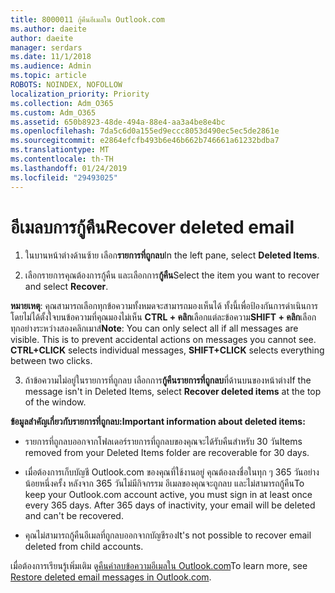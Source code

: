 ```yaml
---
title: 8000011 กู้คืนอีเมลใน Outlook.com
ms.author: daeite
author: daeite
manager: serdars
ms.date: 11/1/2018
ms.audience: Admin
ms.topic: article
ROBOTS: NOINDEX, NOFOLLOW
localization_priority: Priority
ms.collection: Adm_O365
ms.custom: Adm_O365
ms.assetid: 650b8923-48de-494a-88e4-aa3a4be8e4bc
ms.openlocfilehash: 7da5c6d0a155ed9eccc8053d490ec5ec5de2861e
ms.sourcegitcommit: e2864efcfb493b6e46b662b746661a61232bdba7
ms.translationtype: MT
ms.contentlocale: th-TH
ms.lasthandoff: 01/24/2019
ms.locfileid: "29493025"
---
```

# <a name="recover-deleted-email"></a><span data-ttu-id="e3eba-102">อีเมลบการกู้คืน</span><span class="sxs-lookup"><span data-stu-id="e3eba-102">Recover deleted email</span></span>

1. <span data-ttu-id="e3eba-103">ในบานหน้าต่างด้านซ้าย เลือก**รายการที่ถูกลบ**</span><span class="sxs-lookup"><span data-stu-id="e3eba-103">In the left pane, select **Deleted Items**.</span></span> 
    
2. <span data-ttu-id="e3eba-104">เลือกรายการคุณต้องการกู้คืน และเลือกการ**กู้คืน**</span><span class="sxs-lookup"><span data-stu-id="e3eba-104">Select the item you want to recover and select **Recover**.</span></span> 
  
 <span data-ttu-id="e3eba-p101">**หมายเหตุ**: คุณสามารถเลือกทุกข้อความทั้งหมดจะสามารถมองเห็นได้ ทั้งนี้เพื่อป้องกันการดำเนินการโดยไม่ได้ตั้งใจบนข้อความที่คุณมองไม่เห็น **CTRL + คลิก**เลือกแต่ละข้อความ**SHIFT + คลิก**เลือกทุกอย่างระหว่างสองคลิกเมาส์</span><span class="sxs-lookup"><span data-stu-id="e3eba-p101">**Note**: You can only select all if all messages are visible. This is to prevent accidental actions on messages you cannot see. **CTRL+CLICK** selects individual messages, **SHIFT+CLICK** selects everything between two clicks.</span></span> 
    
3. <span data-ttu-id="e3eba-108">ถ้าข้อความไม่อยู่ในรายการที่ถูกลบ เลือกการ**กู้คืนรายการที่ถูกลบ**ที่ด้านบนของหน้าต่าง</span><span class="sxs-lookup"><span data-stu-id="e3eba-108">If the message isn't in Deleted Items, select **Recover deleted items** at the top of the window.</span></span> 
    
 <span data-ttu-id="e3eba-109">**ข้อมูลสำคัญเกี่ยวกับรายการที่ถูกลบ:**</span><span class="sxs-lookup"><span data-stu-id="e3eba-109">**Important information about deleted items:**</span></span>
  
- <span data-ttu-id="e3eba-110">รายการที่ถูกลบออกจากโฟลเดอร์รายการที่ถูกลบของคุณจะได้รับคืนสำหรับ 30 วัน</span><span class="sxs-lookup"><span data-stu-id="e3eba-110">Items removed from your Deleted Items folder are recoverable for 30 days.</span></span>
    
- <span data-ttu-id="e3eba-p102">เมื่อต้องการเก็บบัญชี Outlook.com ของคุณที่ใช้งานอยู่ คุณต้องลงชื่อในทุก ๆ 365 วันอย่างน้อยหนึ่งครั้ง หลังจาก 365 วันไม่มีกิจกรรม อีเมลของคุณจะถูกลบ และไม่สามารถกู้คืน</span><span class="sxs-lookup"><span data-stu-id="e3eba-p102">To keep your Outlook.com account active, you must sign in at least once every 365 days. After 365 days of inactivity, your email will be deleted and can't be recovered.</span></span>
    
- <span data-ttu-id="e3eba-113">คุณไม่สามารถกู้คืนอีเมลที่ถูกลบออกจากบัญชีรอง</span><span class="sxs-lookup"><span data-stu-id="e3eba-113">It's not possible to recover email deleted from child accounts.</span></span>
    
<span data-ttu-id="e3eba-114">เมื่อต้องการเรียนรู้เพิ่มเติม ดู[คืนค่าลบข้อความอีเมลใน Outlook.com](https://go.microsoft.com/fwlink/p/?linkid=873117)</span><span class="sxs-lookup"><span data-stu-id="e3eba-114">To learn more, see [Restore deleted email messages in Outlook.com](https://go.microsoft.com/fwlink/p/?linkid=873117).</span></span>
  

